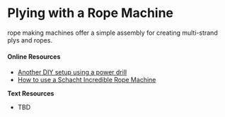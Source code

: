 # Plying with a Rope Machine

rope making machines offer a simple assembly for creating multi-strand plys and ropes. 

#### Online Resources

* [Another DIY setup using a power drill](https://www.youtube.com/watch?v=2kQBp_5PPTc&feature=emb_logo)
* [How to use a Schacht Incredible Rope Machine](https://www.youtube.com/watch?v=dJS-92kUicc)

**Text Resources**

* TBD

